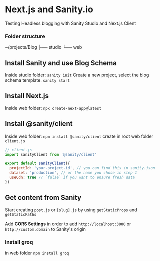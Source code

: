 # Next.js and Sanity.io
Testing Headless blogging with Sanity Studio and Next.js Client

### Folder structure
~/projects/Blog
        ├── studio
        └── web

## Install Sanity and use Blog Schema
Inside studio folder:
`sanity init`
Create a new project, select the blog schema template. 
`sanity start`

## Install Next.js
Inside web folder: 
`npx create-next-app@latest`

## Install @sanity/client
Inside web folder:
`npm install @sanity/client`
create in root web folder `client.js`

```javascript
// client.js
import sanityClient from '@sanity/client'

export default sanityClient({
  projectId: 'your-project-id', // you can find this in sanity.json
  dataset: 'production', // or the name you chose in step 1
  useCdn: true // `false` if you want to ensure fresh data
})
```


## Get content from Sanity
Start creating `post.js` or `[slug].js` by using `getStaticProps` and `getStaticPaths`

Add **CORS Settings** in order to add `http://localhost:3000` or `http://custom.domain` to Sanity's origin

### Install groq
in web folder `npm install groq`
